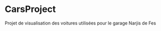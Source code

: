 CarsProject
===========

Projet de visualisation des voitures utilisées pour le garage Narjis de Fes 
